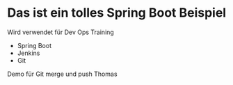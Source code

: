 # Das ist ein tolles Spring Boot Beispiel

Wird verwendet für Dev Ops Training
- Spring Boot
- Jenkins
- Git

Demo für Git merge und push
Thomas